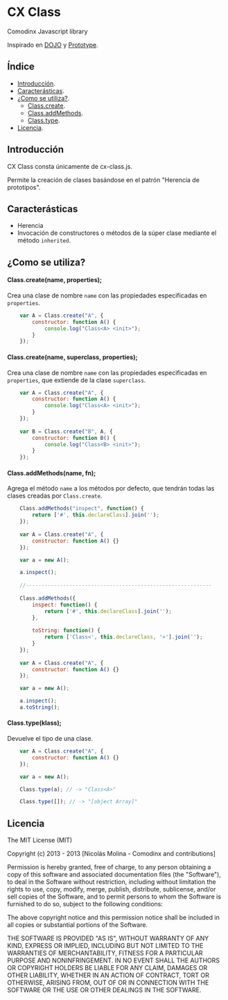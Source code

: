 CX Class
==

Comodinx Javascript library

Inspirado en [DOJO][Dojo] y [Prototype][Prototype].


Índice
------

* [Introducción][introduction].
* [Caracterásticas][features].
* [¿Como se utiliza?][getting_started].
	+ [Class.create][class_create].
	+ [Class.addMethods][class_addmethods].
	+ [Class.type][class_type].
* [Licencia][license].


Introducción
------------
CX Class consta únicamente de cx-class.js. 

Permite la creación de clases basándose en el patrón "Herencia de prototipos".

	
Caracterásticas
---------------
* Herencia
* Invocación de constructores o métodos de la súper clase mediante el método `inherited`.


¿Como se utiliza?
-----------------

#### Class.create(name, properties);

Crea una clase de nombre `name` con las propiedades especificadas en `properties`.

```javascript
	var A = Class.create("A", {
		constructor: function A() {
			console.log("Class<A> <init>");
		}
	});
```

#### Class.create(name, superclass, properties);

Crea una clase de nombre `name` con las propiedades especificadas en `properties`, que extiende de la clase `superclass`.

```javascript
	var A = Class.create("A", {
		constructor: function A() {
			console.log("Class<A> <init>");
		}
	});
	
	var B = Class.create("B", A, {
		constructor: function B() {
			console.log("Class<B> <init>");
		}
	});
```

#### Class.addMethods(name, fn);

Agrega el método `name` a los métodos por defecto, que tendrán todas las clases creadas por `Class.create`.

```javascript
	Class.addMethods("inspect", function() {
		return ['#', this.declareClass].join('');
	});
	
	var A = Class.create("A", {
		constructor: function A() {}
	});

	var a = new A();

	a.inspect();
	
	//------------------------------------------------------------
	
	Class.addMethods({
		inspect: function() {
			return ['#', this.declareClass].join('');
		},
		
		toString: function() {
			return ['Class<', this.declareClass, '>'].join('');
		}
	});
	
	var A = Class.create("A", {
		constructor: function A() {}
	});

	var a = new A();

	a.inspect();
	a.toString();
```

#### Class.type(klass);

Devuelve el tipo de una clase.

```javascript
	var A = Class.create("A", {
		constructor: function A() {}
	});

	var a = new A();

	Class.type(a); // -> "Class<A>"

	Class.type([]); // -> "[object Array]"
```


Licencia
--------
The MIT License (MIT)

Copyright (c) 2013 - 2013 [Nicolás Molina - Comodinx and contributions]

Permission is hereby granted, free of charge, to any person obtaining a copy of this software and associated documentation files (the "Software"), to deal in the Software without restriction, including without limitation the rights to use, copy, modify, merge, publish, distribute, sublicense, and/or sell copies of the Software, and to permit persons to whom the Software is furnished to do so, subject to the following conditions:

The above copyright notice and this permission notice shall be included in all copies or substantial portions of the Software.

THE SOFTWARE IS PROVIDED "AS IS", WITHOUT WARRANTY OF ANY KIND, EXPRESS OR IMPLIED, INCLUDING BUT NOT LIMITED TO THE WARRANTIES OF MERCHANTABILITY, FITNESS FOR A PARTICULAR PURPOSE AND NONINFRINGEMENT. IN NO EVENT SHALL THE AUTHORS OR COPYRIGHT HOLDERS BE LIABLE FOR ANY CLAIM, DAMAGES OR OTHER LIABILITY, WHETHER IN AN ACTION OF CONTRACT, TORT OR OTHERWISE, ARISING FROM, OUT OF OR IN CONNECTION WITH THE SOFTWARE OR THE USE OR OTHER DEALINGS IN THE SOFTWARE.

<!-- deep links -->
[introduction]: #introduccin
[features]: #caractersticas
[getting_started]: #como-se-utiliza
[class_create]: #classcreatename-properties
[class_addmethods]: #classaddmethodsname-fn
[class_type]: #classtypeklass
[license]: #licencia

<!-- links to third party projects -->
[Dojo]: http://dojotoolkit.org/
[Prototype]: http://prototypejs.org/
